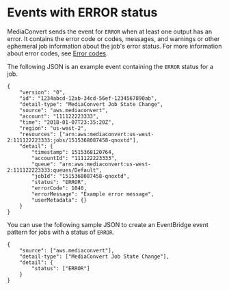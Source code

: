 # Events with ERROR status<a name="ev_status_error"></a>

MediaConvert sends the event for `ERROR` when at least one output has an error\. It contains the error code or codes, messages, and warnings or other ephemeral job information about the job's error status\. For more information about error codes, see [Error codes](mediaconvert_error_codes.md)\.

The following JSON is an example event containing the `ERROR` status for a job\.

```
{
    "version": "0",
    "id": "1234abcd-12ab-34cd-56ef-1234567890ab",
    "detail-type": "MediaConvert Job State Change",
    "source": "aws.mediaconvert",
    "account": "111122223333",
    "time": "2018-01-07T23:35:20Z",
    "region": "us-west-2",
    "resources": ["arn:aws:mediaconvert:us-west-2:111122223333:jobs/1515368087458-qnoxtd"],
    "detail": {
        "timestamp": 1515368120764,
        "accountId": "111122223333",
        "queue": "arn:aws:mediaconvert:us-west-2:111122223333:queues/Default",
        "jobId": "1515368087458-qnoxtd",
        "status": "ERROR",
        "errorCode": 1040,
        "errorMessage": "Example error message",
        "userMetadata": {}
    }
}
```

You can use the following sample JSON to create an EventBridge event pattern for jobs with a status of `ERROR`\.

```
{
    "source": ["aws.mediaconvert"],
    "detail-type": ["MediaConvert Job State Change"],
    "detail": {
        "status": ["ERROR"]
    }
}
```